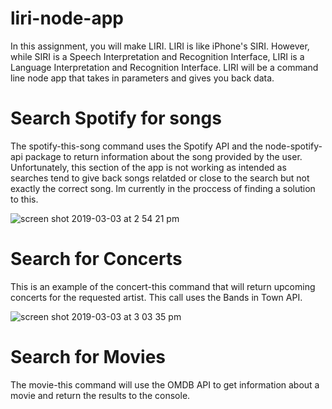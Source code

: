 # liri-node-app
In this assignment, you will make LIRI. LIRI is like iPhone's SIRI. However, while SIRI is a Speech Interpretation and Recognition Interface, LIRI is a Language Interpretation and Recognition Interface. LIRI will be a command line node app that takes in parameters and gives you back data.

# Search Spotify for songs
The spotify-this-song command uses the Spotify API and the node-spotify-api package to return information about the song provided by the user. Unfortunately, this section of the app is not working as intended as searches tend to give back songs relatded or close to the search but not exactly the correct song. Im currently in the proccess of finding a solution to this.

![screen shot 2019-03-03 at 2 54 21 pm](https://user-images.githubusercontent.com/45184666/53701599-5cb8a580-3dc4-11e9-8f97-5b9570203672.png)

# Search for Concerts
This is an example of the concert-this command that will return upcoming concerts for the requested artist. This call uses the Bands in Town API.

![screen shot 2019-03-03 at 3 03 35 pm](https://user-images.githubusercontent.com/45184666/53701756-afdf2800-3dc5-11e9-9ac8-a8a1b6e5d75a.png)

# Search for Movies
The movie-this command will use the OMDB API to get information about a movie and return the results to the console.

